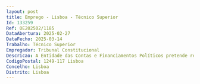```yaml
--- 
layout: post
title: Emprego - Lisboa - Técnico Superior
Id: 133259
Ref: OE202502/1185
DataAbertura: 2025-02-27
DataFecho: 2025-03-14
Trabalho: Técnico Superior
Empregador: Tribunal Constitucional
Descricao: A Entidade das Contas e Financiamentos Políticos pretende recrutar dois (2) técnicos superiores por mobilidade, entre serviços e na categoria, nos termos do disposto dos artigos 92.º e seguintes da Lei Geral do Trabalho em Funções Públicas (LTFP), aprovada em anexo à Lei n.º 35 2014, de 20 de junho, na redação atual, para o exercício de funções de Auditoria Financeira.
CodigoPostal: 1249-117 Lisboa
Concelho: Lisboa
Distrito: Lisboa
--- 
```

